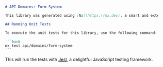````markdown
# API Domains: Form System

This library was generated using [Nx](https://nx.dev), a smart and extensible build system.

## Running Unit Tests

To execute the unit tests for this library, use the following command:

```bash
nx test api/domains/form-system
```
````

This will run the tests with [Jest](https://jestjs.io), a delightful JavaScript testing framework.

```

```
